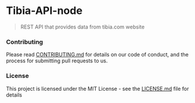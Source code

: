 # Tibia-API-node

> REST API that provides data from tibia.com website 

### Contributing

Please read [CONTRIBUTING.md](CONTRIBUTING.md) for details on our code of conduct, and the process for submitting pull requests to us.

### License

This project is licensed under the MIT License - see the [LICENSE.md](LICENSE.md) file for details

